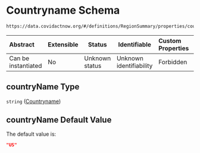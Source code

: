 # Countryname Schema

```txt
https://data.covidactnow.org/#/definitions/RegionSummary/properties/countryName
```




| Abstract            | Extensible | Status         | Identifiable            | Custom Properties | Additional Properties | Access Restrictions | Defined In                                                   |
| :------------------ | ---------- | -------------- | ----------------------- | :---------------- | --------------------- | ------------------- | ------------------------------------------------------------ |
| Can be instantiated | No         | Unknown status | Unknown identifiability | Forbidden         | Allowed               | none                | [schemas.json\*](../out/schemas.json "open original schema") |

## countryName Type

`string` ([Countryname](schemas-definitions-regionsummary-properties-countryname.md))

## countryName Default Value

The default value is:

```json
"US"
```
